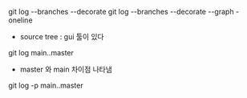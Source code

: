 git log --branches --decorate
git log --branches --decorate --graph -oneline
- source tree : gui 툴이 있다


git log main..master
- master 와 main 차이점 나타냄


git log -p main..master